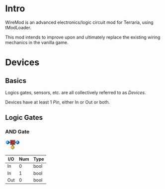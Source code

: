 ﻿# Intro

WireMod is an advanced electronics/logic circuit mod for Terraria, using tModLoader.

This mod intends to improve upon and ultimately replace the existing wiring mechanics in the vanilla game.

# Devices

## Basics

Logics gates, sensors, etc. are all collectively referred to as *Devices*.

Devices have at least 1 *Pin*, either In or Out or both.

## Logic Gates

### AND Gate

![AND Gate](https://github.com/MatLomax/WireMod/blob/master/Images/AndGate.png?raw=true)

|I/O|Num|Type|
|--|--|--|
|In|0|bool|
|In|1|bool|
|Out|0|bool|



